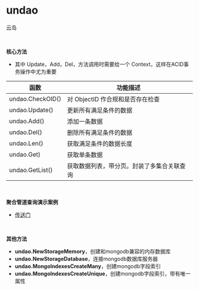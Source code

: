 # undao
云岛

<br>

**核心方法**

- 其中 Update，Add，Del，方法调用时需要给一个 Context，这样在ACID事务操作中尤为重要

| 函数 | 功能描述 |
|---|---|
| undao.CheckOID() | 对 ObjectID 作合规和是否存在检查
| undao.Update() | 更新所有满足条件的数据
| undao.Add() | 添加一条数据
| undao.Del() | 删除所有满足条件的数据
| undao.Len() | 获取满足条件的数据长度
| undao.Get) | 获取单条数据
| undao.GetList() | 获取数据列表，带分页。封装了多集合关联查询

<br>

**聚合管道查询演示案例**

- [传送门](http://10.20.120.91:3000/team/mdao/src/master/example/aggregate_lookup.go)

<br>

**其他方法**

- **undao.NewStorageMemory**，创建和mongodb兼容的内存数据库
- **undao.NewStorageDatabase**，连接mongodb数据库服务器
- **undao.MongoIndexesCreateMany**，创建mongodb字段索引
- **undao.MongoIndexesCreateUnique**，创建mongodb字段索引，带有唯一属性
